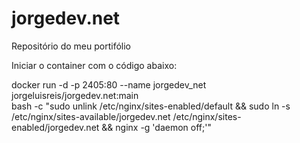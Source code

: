 # jorgedev.net
Repositório do meu portifólio

Iniciar o container com o código abaixo:

docker run -d -p 2405:80 --name jorgedev_net \
  jorgeluisreis/jorgedev.net:main \
  bash -c "sudo unlink /etc/nginx/sites-enabled/default && sudo ln -s /etc/nginx/sites-available/jorgedev.net /etc/nginx/sites-enabled/jorgedev.net && nginx -g 'daemon off;'"
